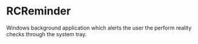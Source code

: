 RCReminder
==========

Windows background application which alerts the user the perform reality checks through the system tray.